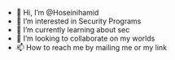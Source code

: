 - 👋 Hi, I’m @Hoseinihamid
- 👀 I’m interested in Security Programs
- 🌱 I’m currently learning about sec
- 💞️ I’m looking to collaborate on my worlds
- 📫 How to reach me by mailing me or my link

<!---
Hoseinihamid/Hoseinihamid is a ✨ special ✨ repository because its `README.md` (this file) appears on your GitHub profile.
You can click the Preview link to take a look at your changes.
--->
